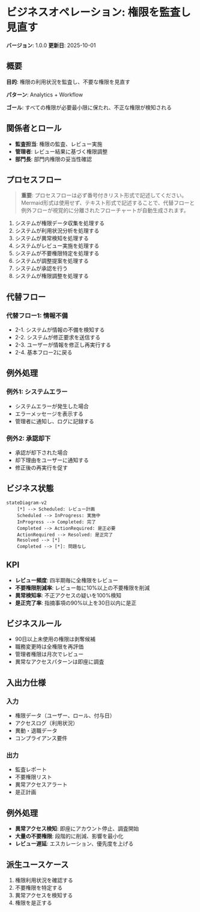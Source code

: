 # ビジネスオペレーション: 権限を監査し見直す

**バージョン**: 1.0.0
**更新日**: 2025-10-01

## 概要

**目的**: 権限の利用状況を監査し、不要な権限を見直す

**パターン**: Analytics + Workflow

**ゴール**: すべての権限が必要最小限に保たれ、不正な権限が検知される

## 関係者とロール

- **監査担当**: 権限の監査、レビュー実施
- **管理者**: レビュー結果に基づく権限調整
- **部門長**: 部門内権限の妥当性確認

## プロセスフロー

> **重要**: プロセスフローは必ず番号付きリスト形式で記述してください。
> Mermaid形式は使用せず、テキスト形式で記述することで、代替フローと例外フローが視覚的に分離されたフローチャートが自動生成されます。

1. システムが権限データ収集を処理する
2. システムが利用状況分析を処理する
3. システムが異常検知を処理する
4. システムがレビュー実施を処理する
5. システムが不要権限特定を処理する
6. システムが調整提案を処理する
7. システムが承認を行う
8. システムが権限調整を処理する

## 代替フロー

### 代替フロー1: 情報不備
- 2-1. システムが情報の不備を検知する
- 2-2. システムが修正要求を送信する
- 2-3. ユーザーが情報を修正し再実行する
- 2-4. 基本フロー2に戻る

## 例外処理

### 例外1: システムエラー
- システムエラーが発生した場合
- エラーメッセージを表示する
- 管理者に通知し、ログに記録する

### 例外2: 承認却下
- 承認が却下された場合
- 却下理由をユーザーに通知する
- 修正後の再実行を促す

## ビジネス状態

```mermaid
stateDiagram-v2
    [*] --> Scheduled: レビュー計画
    Scheduled --> InProgress: 実施中
    InProgress --> Completed: 完了
    Completed --> ActionRequired: 是正必要
    ActionRequired --> Resolved: 是正完了
    Resolved --> [*]
    Completed --> [*]: 問題なし
```

## KPI

- **レビュー頻度**: 四半期毎に全権限をレビュー
- **不要権限削減率**: レビュー毎に10%以上の不要権限を削減
- **異常検知率**: 不正アクセスの疑いを100%検知
- **是正完了率**: 指摘事項の90%以上を30日以内に是正

## ビジネスルール

- 90日以上未使用の権限は剥奪候補
- 職務変更時は全権限を再評価
- 管理者権限は月次でレビュー
- 異常なアクセスパターンは即座に調査

## 入出力仕様

### 入力
- 権限データ（ユーザー、ロール、付与日）
- アクセスログ（利用状況）
- 異動・退職データ
- コンプライアンス要件

### 出力
- 監査レポート
- 不要権限リスト
- 異常アクセスアラート
- 是正計画

## 例外処理

- **異常アクセス検知**: 即座にアカウント停止、調査開始
- **大量の不要権限**: 段階的に削減、影響を最小化
- **レビュー遅延**: エスカレーション、優先度を上げる

## 派生ユースケース

1. 権限利用状況を確認する
2. 不要権限を特定する
3. 異常アクセスを検知する
4. 権限を是正する
